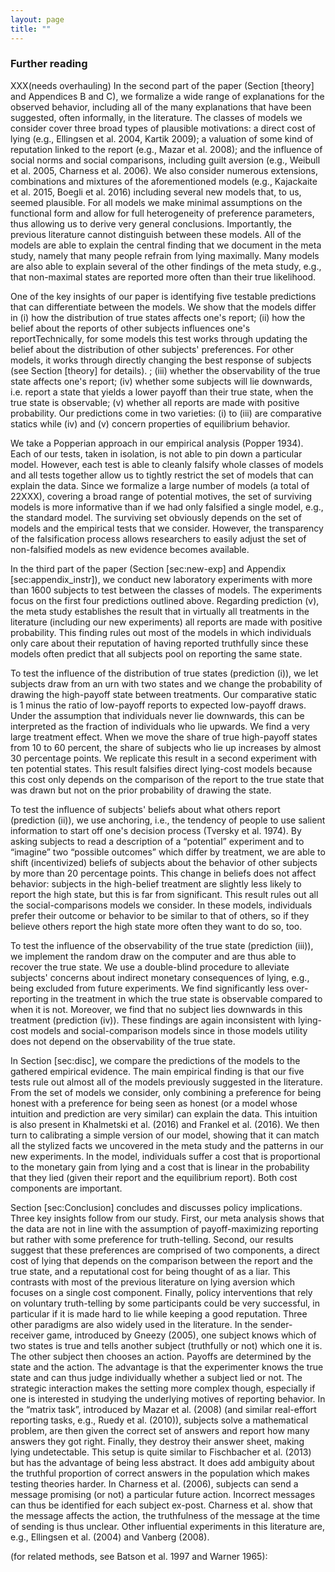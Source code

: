 ```yaml
---
layout: page
title: ""
---
```



### Further reading

XXX(needs overhauling) In the second part of the paper (Section [theory] and Appendices B and C), we formalize a wide range of explanations for the observed behavior, including all of the many explanations that have been suggested, often informally, in the literature. The classes of models we consider cover three broad types of plausible motivations: a direct cost of lying (e.g., Ellingsen et al. 2004, Kartik 2009); a valuation of some kind of reputation linked to the report (e.g., Mazar et al. 2008); and the influence of social norms and social comparisons, including guilt aversion (e.g., Weibull et al. 2005, Charness et al. 2006). We also consider numerous extensions, combinations and mixtures of the aforementioned models (e.g., Kajackaite et al. 2015, Boegli et al. 2016) including several new models that, to us, seemed plausible. For all models we make minimal assumptions on the functional form and allow for full heterogeneity of preference parameters, thus allowing us to derive very general conclusions. Importantly, the previous literature cannot distinguish between these models. All of the models are able to explain the central finding that we document in the meta study, namely that many people refrain from lying maximally. Many models are also able to explain several of the other findings of the meta study, e.g., that non-maximal states are reported more often than their true likelihood. 

One of the key insights of our paper is identifying five testable predictions that can differentiate between the models. We show that the models differ in (i) how the distribution of true states affects one's report; (ii) how the belief about the reports of other subjects influences one's reportTechnically, for some models this test works through updating the belief about the distribution of other subjects' preferences. For other models, it works through directly changing the best response of subjects (see Section [theory] for details). ; (iii) whether the observability of the true state affects one's report; (iv) whether some subjects will lie downwards, i.e. report a state that yields a lower payoff than their true state, when the true state is observable; (v) whether all reports are made with positive probability. Our predictions come in two varieties: (i) to (iii) are comparative statics while (iv) and (v) concern properties of equilibrium behavior. 

We take a Popperian approach in our empirical analysis (Popper 1934). Each of our tests, taken in isolation, is not able to pin down a particular model. However, each test is able to cleanly falsify whole classes of models and all tests together allow us to tightly restrict the set of models that can explain the data. Since we formalize a large number of models (a total of 22XXX), covering a broad range of potential motives, the set of surviving models is more informative than if we had only falsified a single model, e.g., the standard model. The surviving set obviously depends on the set of models and the empirical tests that we consider. However, the transparency of the falsification process allows researchers to easily adjust the set of non-falsified models as new evidence becomes available. 

In the third part of the paper (Section [sec:new-exp] and Appendix [sec:appendix_instr]), we conduct new laboratory experiments with more than 1600 subjects to test between the classes of models. The experiments focus on the first four predictions outlined above. Regarding prediction (v), the meta study establishes the result that in virtually all treatments in the literature (including our new experiments) all reports are made with positive probability. This finding rules out most of the models in which individuals only care about their reputation of having reported truthfully since these models often predict that all subjects pool on reporting the same state. 

To test the influence of the distribution of true states (prediction (i)), we let subjects draw from an urn with two states and we change the probability of drawing the high-payoff state between treatments. Our comparative static is 1 minus the ratio of low-payoff reports to expected low-payoff draws. Under the assumption that individuals never lie downwards, this can be interpreted as the fraction of individuals who lie upwards. We find a very large treatment effect. When we move the share of true high-payoff states from 10 to 60 percent, the share of subjects who lie up increases by almost 30 percentage points. We replicate this result in a second experiment with ten potential states. This result falsifies direct lying-cost models because this cost only depends on the comparison of the report to the true state that was drawn but not on the prior probability of drawing the state.

To test the influence of subjects' beliefs about what others report (prediction (ii)), we use anchoring, i.e., the tendency of people to use salient information to start off one's decision process (Tversky et al. 1974). By asking subjects to read a description of a “potential” experiment and to “imagine” two “possible outcomes” which differ by treatment, we are able to shift (incentivized) beliefs of subjects about the behavior of other subjects by more than 20 percentage points. This change in beliefs does not affect behavior: subjects in the high-belief treatment are slightly less likely to report the high state, but this is far from significant. This result rules out all the social-comparisons models we consider. In these models, individuals prefer their outcome or behavior to be similar to that of others, so if they believe others report the high state more often they want to do so, too. 

To test the influence of the observability of the true state (prediction (iii)), we implement the random draw on the computer and are thus able to recover the true state. We use a double-blind procedure to alleviate subjects' concerns about indirect monetary consequences of lying, e.g., being excluded from future experiments. We find significantly less over-reporting in the treatment in which the true state is observable compared to when it is not. Moreover, we find that no subject lies downwards in this treatment (prediction (iv)). These findings are again inconsistent with lying-cost models and social-comparison models since in those models utility does not depend on the observability of the true state.

In Section [sec:disc], we compare the predictions of the models to the gathered empirical evidence. The main empirical finding is that our five tests rule out almost all of the models previously suggested in the literature. From the set of models we consider, only combining a preference for being honest with a preference for being seen as honest (or a model whose intuition and prediction are very similar) can explain the data. This intuition is also present in Khalmetski et al. (2016) and Frankel et al. (2016). We then turn to calibrating a simple version of our model, showing that it can match all the stylized facts we uncovered in the meta study and the patterns in our new experiments. In the model, individuals suffer a cost that is proportional to the monetary gain from lying and a cost that is linear in the probability that they lied (given their report and the equilibrium report). Both cost components are important. 

Section [sec:Conclusion] concludes and discusses policy implications. Three key insights follow from our study. First, our meta analysis shows that the data are not in line with the assumption of payoff-maximizing reporting but rather with some preference for truth-telling. Second, our results suggest that these preferences are comprised of two components, a direct cost of lying that depends on the comparison between the report and the true state, and a reputational cost for being thought of as a liar. This contrasts with most of the previous literature on lying aversion which focuses on a single cost component. Finally, policy interventions that rely on voluntary truth-telling by some participants could be very successful, in particular if it is made hard to lie while keeping a good reputation.
Three other paradigms are also widely used in the literature. In the sender-receiver game, introduced by Gneezy (2005), one subject knows which of two states is true and tells another subject (truthfully or not) which one it is. The other subject then chooses an action. Payoffs are determined by the state and the action. The advantage is that the experimenter knows the true state and can thus judge individually whether a subject lied or not. The strategic interaction makes the setting more complex though, especially if one is interested in studying the underlying motives of reporting behavior. In the “matrix task”, introduced by Mazar et al. (2008) (and similar real-effort reporting tasks, e.g., Ruedy et al. (2010)), subjects solve a mathematical problem, are then given the correct set of answers and report how many answers they got right. Finally, they destroy their answer sheet, making lying undetectable. This setup is quite similar to Fischbacher et al. (2013) but has the advantage of being less abstract. It does add ambiguity about the truthful proportion of correct answers in the population which makes testing theories harder. In Charness et al. (2006), subjects can send a message promising (or not) a particular future action. Incorrect messages can thus be identified for each subject ex-post. Charness et al. show that the message affects the action, the truthfulness of the message at the time of sending is thus unclear. Other influential experiments in this literature are, e.g., Ellingsen et al. (2004) and Vanberg (2008).

(for related methods, see Batson et al. 1997 and Warner 1965):



